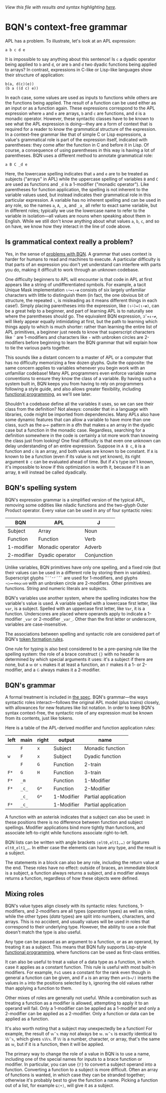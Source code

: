 *View this file with results and syntax highlighting [here](https://mlochbaum.github.io/BQN/doc/context.html).*

# BQN's context-free grammar

APL has a problem. To illustrate, let's look at an APL expression:

    a b c d e

It is impossible to say anything about this sentence! Is `c` a dyadic operator being applied to `b` and `d`, or are `b` and `d` two dyadic functions being applied to arrays? In contrast, expressions in C-like or Lisp-like languages show their structure of application:

    b(a, d(c)(e))
    (b a ((d c) e))

In each case, some values are used as inputs to functions while others are the functions being applied. The result of a function can be used either as an input or as a function again. These expressions correspond to the APL expression where `a` and `e` are arrays, `b` and `c` are functions, and `d` is a monadic operator. However, these syntactic classes have to be known to see what the APL expression is doing—they are a form of context that is required for a reader to know the grammatical structure of the expression. In a context-free grammar like that of simple C or Lisp expressions, a value's grammatical role is part of the expression itself, indicated with parentheses: they come after the function in C and before it in Lisp. Of course, a consequence of using parentheses in this way is having a lot of parentheses. BQN uses a different method to annotate grammatical role:

    a B C _d e

Here, the lowercase spelling indicates that `a` and `e` are to be treated as subjects ("arrays" in APL) while the uppercase spelling of variables `B` and `C` are used as functions and `_d` is a 1-modifier ("monadic operator"). Like parentheses for function application, the spelling is not inherent to the variable values used, but instead indicates their grammatical role in this particular expression. A variable has no inherent spelling and can be used in any role, so the names `a`, `A`, `_a`, and `_a_` all refer to exact same variable, but in different roles; typically we use the lowercase name to refer to the variable in isolation—all values are nouns when speaking about them in English. While we still don't know anything about what values `a`, `b`, `c`, and so on have, we know how they interact in the line of code above.

## Is grammatical context really a problem?

Yes, in the sense of [problems with BQN](../problems.md). A grammar that uses context is harder for humans to read and machines to execute. A particular difficulty is that parts of an expression you don't yet understand can interfere with parts you do, making it difficult to work through an unknown codebase.

One difficulty beginners to APL will encounter is that code in APL at first appears like a string of undifferentiated symbols. For example, a tacit Unique Mask implementation `⍳⍨=⍳∘≢` consists of six largely unfamiliar characters with little to distinguish them (in fact, the one obvious bit of structure, the repeated `⍳`, is misleading as it means different things in each case!). Simply placing parentheses into the expression, like `(⍳⍨)=(⍳∘≢)`, can be a great help to a beginner, and part of learning APL is to naturally see where the parentheses should go. The equivalent BQN expression, `⊐˜=↕∘≠`, will likely appear equally intimidating at first, but the path to learning which things apply to which is much shorter: rather than learning the entire list of APL primitives, a beginner just needs to know that superscript characters like `˜` are 1-modifiers and characters like `∘` with unbroken circles are 2-modifiers before beginning to learn the BQN grammar that will explain how to tie the various parts together.

This sounds like a distant concern to a master of APL or a computer that has no difficulty memorizing a few dozen glyphs. Quite the opposite: the same concern applies to variables whenever you begin work with an unfamiliar codebase! Many APL programmers even enforce variable name conventions to ensure they know the class of a variable. By having such a system built in, BQN keeps you from having to rely on programmers following a style guide, and also allows greater flexibility, including [functional programming](functional.md), as we'll see later.

Shouldn't a codebase define all the variables it uses, so we can see their class from the definition? Not always: consider that in a language with libraries, code might be imported from dependencies. Many APLs also have some dynamic features that can allow a variable to have more than one class, such as the `⍺←⊢` pattern in a dfn that makes `⍺` an array in the dyadic case but a function in the monadic case. Regardless, searching for a definition somewhere in the code is certainly a lot more work than knowing the class just from looking! One final difficulty is that even one unknown can delay understanding of an entire expression. Suppose in `A B c`, `B` is a function and `c` is an array, and both values are known to be constant. If `A` is known to be a function (even if its value is not yet known), its right argument `B c` can be evaluated ahead of time. But if `A`'s type isn't known, it's impossible to know if this optimization is worth it, because if it is an array, `B` will instead be called dyadically.

## BQN's spelling system

BQN's expression grammar is a simplified version of the typical APL, removing some oddities like niladic functions and the two-glyph Outer Product operator. Every value can be used in any of four syntactic roles:

| BQN         | APL              | J
|-------------|------------------|------
| Subject     | Array            | Noun
| Function    | Function         | Verb
| 1-modifier  | Monadic operator | Adverb
| 2-modifier  | Dyadic operator  | Conjunction

Unlike variables, BQN primitives have only one spelling, and a fixed role (but their values can be used in a different role by storing them in variables). Superscript glyphs `` ˜¨˘⁼⌜´˝` `` are used for 1-modifiers, and glyphs `∘○⊸⟜⌾⊘◶⚇⎉⍟` with an unbroken circle are 2-modifiers. Other primitives are functions. String and numeric literals are subjects.

BQN's variables use another system, where the spelling indicates how the variable's value is used. A variable spelled with a lowercase first letter, like `var`, is a subject. Spelled with an uppercase first letter, like `Var`, it is a function. Underscores are placed where operands apply to indicate a 1-modifier `_var` or 2-modifier `_var_`. Other than the first letter or underscore, variables are case-insensitive.

The associations between spelling and syntactic role are considered part of BQN's [token formation rules](../spec/token.md).

One rule for typing is also best considered to be a pre-parsing rule like the spelling system: the role of a brace construct `{}` with no header is determined by which special arguments it uses: it's a subject if there are none, but a `𝕨` or `𝕩` makes it at least a function, an `𝔽` makes it a 1- or 2-modifier, and a `𝔾` always makes it a 2-modifier.

## BQN's grammar

A formal treatment is included in [the spec](../spec/grammar.md). BQN's grammar—the ways syntactic roles interact—follows the original APL model (plus trains) closely, with allowances for new features like list notation. In order to keep BQN's syntax context-free, the syntactic role of any expression must be known from its contents, just like tokens.

Here is a table of the APL-derived modifier and function application rules:

| left  | main  | right | output     | name
|-------|-------|-------|------------|------
|       |  `F`  |  `x`  | Subject    | Monadic function
|  `w`  |  `F`  |  `x`  | Subject    | Dyadic function
|       |  `F`  |  `G`  | Function   | 2-train
|  `F*` |  `G`  |  `H`  | Function   | 3-train
|  `F*` | `_m`  |       | Function   | 1-Modifier
|  `F*` | `_c_` |  `G*` | Function   | 2-Modifier
|       | `_c_` |  `G*` | 1-Modifier | Partial application
|  `F*` | `_c_` |       | 1-Modifier | Partial application

A function with an asterisk indicates that a subject can also be used: in these positions there is no difference between function and subject spellings. Modifier applications bind more tightly than functions, and associate left-to-right while functions associate right-to-left.

BQN lists can be written with angle brackets `⟨elt0,elt1,…⟩` or ligatures `elt0‿elt1‿…`. In either case the elements can have any type, and the result is a subject.

The statements in a block can also be any role, including the return value at the end. These roles have no effect: outside of braces, an immediate block is a subject, a function always returns a subject, and a modifier always returns a function, regardless of how these objects were defined.

## Mixing roles

BQN's value types align closely with its syntactic roles: functions, 1-modifiers, and 2-modifiers are all types (*operation* types) as well as roles, while the other types (*data* types) are split into numbers, characters, and arrays. This is no accident, and usually values will be used in roles that correspond to their underlying type. However, the ability to use a role that doesn't match the type is also useful.

Any type can be passed as an argument to a function, or as an operand, by treating it as a subject. This means that BQN fully supports Lisp-style [functional programming](functional.md), where functions can be used as first-class entities.

It can also be useful to treat a value of a data type as a function, in which case it applies as a constant function. This rule is useful with most built-in modifiers. For example, `F⎉1` uses a constant for the rank even though in general a function can be given, and if `a` is an array then `a⌾(b⊸/)` inserts the values in `a` into the positions selected by `b`, ignoring the old values rather than applying a function to them.

Other mixes of roles are generally not useful. While a combination such as treating a function as a modifier is allowed, attempting to apply it to an operand will fail. Only a 1-modifier can be applied as a 1-modifier and only a 2-modifier can be applied as a 2-modifier. Only a function or data can be applied as a function.

It's also worth noting that a subject may unexpectedly be a function! For example, the result of `𝕨˜𝕩` may not always be `𝕨`. `𝕨˜𝕩` is exactly identical to `𝕎˜𝕩`, which gives `𝕩𝕎𝕩`. If `𝕎` is a number, character, or array, that's the same as `𝕨`, but if it is a function, then it will be applied.

The primary way to change the role of a value in BQN is to use a name, including one of the special names for inputs to a brace function or modifier. In particular, you can use `{𝔽}` to convert a subject operand into a function. Converting a function to a subject is more difficult. Often an array of functions is wanted, in which case they can be stranded together; otherwise it's probably best to give the function a name. Picking a function out of a list, for example `⊑⟨+⟩`, will give it as a subject.
